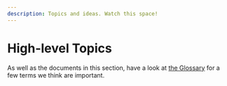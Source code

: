 ```yaml
---
description: Topics and ideas. Watch this space!
---
```


# High-level Topics

As well as the documents in this section, have a look at [the Glossary](../glossary.md) for a few terms we think are important.
